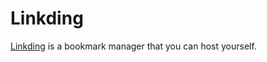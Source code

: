 # Linkding

[Linkding](https://github.com/sissbruecker/linkding) is a bookmark manager that you can host yourself.
